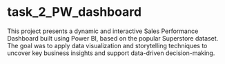 # task_2_PW_dashboard
This project presents a dynamic and interactive Sales Performance Dashboard built using Power BI, based on the popular Superstore dataset. The goal was to apply data visualization and storytelling techniques to uncover key business insights and support data-driven decision-making.
